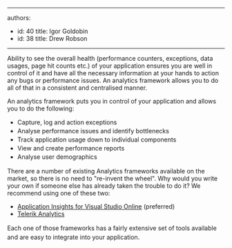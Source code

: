 

---
authors:
  - id: 40
    title: Igor Goldobin
  - id: 38
    title: Drew Robson
---




<span class='intro'> ​Ability&#160;to see the&#160;overall health (performance counters, exceptions, data usages, page hit counts etc.) of your application&#160;ensures you are well in control of it and have all the necessary information at your hands to action any bugs or performance issues. An&#160;analytics framework allows you to do all of that in a consistent and centralised manner.&#160; </span>

​​An analytics framework puts you in control of your application and allows you to do the following&#58; 
<div><ul><li> 
         <span style="line-height&#58;20px;">Capture,&#160;log and action&#160;exceptions<br></span></li><li> 
         <span style="line-height&#58;20px;">Analyse performance issues and identify&#160;bottlenecks</span></li><li> 
         <span style="line-height&#58;20px;">Track application usage down to individual components</span></li><li> 
         <span style="line-height&#58;20px;">View and&#160;create performance reports</span></li><li> 
         <span style="line-height&#58;20px;">Analyse&#160;user&#160;demographics</span></li></ul><div>There are a&#160;number of existing Analytics frameworks available on the market, so there is no need to &quot;re-invent the wheel&quot;. Why would you write your own if someone else has already taken the trouble to do it? We recommend using one of these two&#58;</div></div><div><ul><li> 
         <a href="http&#58;//msdn.microsoft.com/en-us/library/dn481095.aspx">Application Insights for Visual Studio Online</a>&#160;(preferred)</li><li>
         <a href="http&#58;//www.telerik.com/analytics">Telerik Analytics</a></li></ul><div> 
      <span style="line-height&#58;21px;">Each one of those frameworks&#160;has a fairly extensive set of tools available and are easy to integrate into your application.​</span></div></div>


